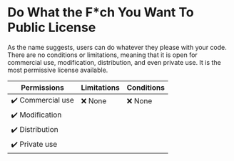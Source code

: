 # Do What the F\*ch You Want To Public License

As the name suggests, users can do whatever they please with your code. There are no conditions or limitations, meaning that it is open for commercial use, modification, distribution, and even private use. It is the most permissive license available.

| Permissions       | Limitations | Conditions |
| ----------------- | ----------- | ---------- |
| ✔️ Commercial use | ❌ None     | ❌ None    |
| ✔️ Modification   |             |            |
| ✔️ Distribution   |             |            |
| ✔️ Private use    |             |            |

